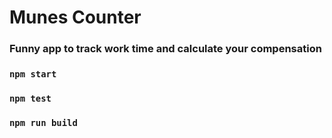 # Munes Counter
### Funny app to track work time and calculate your compensation 

### `npm start`
### `npm test`
### `npm run build`
